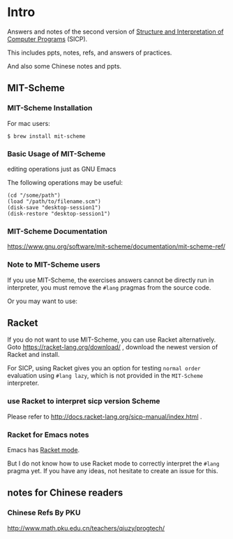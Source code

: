 # Intro

Answers and notes of the second version of [Structure and Interpretation of Computer Programs](https://mitpress.mit.edu/sicp/) (SICP).

This includes ppts, notes, refs, and answers of practices.

And also some Chinese notes and ppts.

## MIT-Scheme

### MIT-Scheme Installation

For mac users:
```
$ brew install mit-scheme
```

### Basic Usage of MIT-Scheme

editing operations just as GNU Emacs

The following operations may be useful:
```
(cd "/some/path")
(load "/path/to/filename.scm")
(disk-save "desktop-session1")
(disk-restore "desktop-session1")
```

### MIT-Scheme Documentation
https://www.gnu.org/software/mit-scheme/documentation/mit-scheme-ref/

### Note to MIT-Scheme users

If you use MIT-Scheme, the exercises answers cannot be directly run in interpreter, you must remove the `#lang` pragmas from the source code.

Or you may want to use:

## Racket

If you do not want to use MIT-Scheme, you can use Racket alternatively.
Goto https://racket-lang.org/download/ ,
download the newest version of Racket and install.

For SICP, using Racket gives you an option for testing `normal order` evaluation using `#lang lazy`, which is not provided in the `MIT-Scheme` interpreter.

### use Racket to interpret sicp version Scheme

Please refer to http://docs.racket-lang.org/sicp-manual/index.html .


### Racket for Emacs notes

Emacs has [Racket mode](https://github.com/greghendershott/racket-mode/blob/master/Reference.md).

But I do not know how to use Racket mode to correctly interpret the `#lang` pragma yet. If you have any ideas, not hesitate to create an issue for this.


## notes for Chinese readers

### Chinese Refs By PKU

http://www.math.pku.edu.cn/teachers/qiuzy/progtech/

